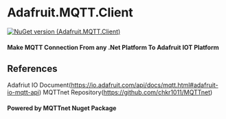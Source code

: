 # Adafruit.MQTT.Client
[![NuGet version (Adafruit.MQTT.Client)](https://img.shields.io/nuget/v/Adafruit.MQTT.Client?style=for-the-badge)](https://www.nuget.org/packages/Adafruit.MQTT.Client/)

#### Make MQTT Connection From any .Net Platform To Adafruit IOT Platform

## References
Adafriut IO Document(https://io.adafruit.com/api/docs/mqtt.html#adafruit-io-mqtt-api)
MQTTnet Repository(https://github.com/chkr1011/MQTTnet)

#### Powered by MQTTnet Nuget Package
